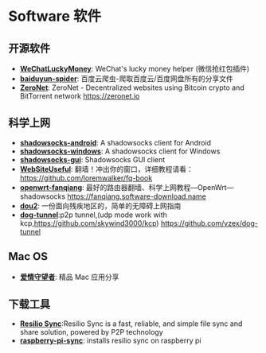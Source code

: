 # Software 软件

## 开源软件

- **[WeChatLuckyMoney](https://github.com/geeeeeeeeek/WeChatLuckyMoney)**: WeChat's lucky money helper (微信抢红包插件)
- **[baiduyun-spider](https://github.com/x-spiders/baiduyun-spider)**: 百度云爬虫-爬取百度云/百度网盘所有的分享文件
- **[ZeroNet](https://github.com/HelloZeroNet/ZeroNet)**: ZeroNet - Decentralized websites using Bitcoin crypto and BitTorrent network https://zeronet.io

## 科学上网

- **[shadowsocks-android](https://github.com/shadowsocks/shadowsocks-android)**: A shadowsocks client for Android
- **[shadowsocks-windows](https://github.com/shadowsocks/shadowsocks-windows)**: A shadowsocks client for Windows
- **[shadowsocks-gui](https://github.com/shadowsocks/shadowsocks-gui)**: Shadowsocks GUI client
- **[WebSiteUseful](https://github.com/loremwalker/WebSiteUseful)**: 翻墙！冲出你的窗口，详细教程请看：https://github.com/loremwalker/fq-book
- **[openwrt-fanqiang](https://github.com/softwaredownload/openwrt-fanqiang)**: 最好的路由器翻墙、科学上网教程—OpenWrt—shadowsocks https://fanqiang.software-download.name
- **[dou2](https://github.com/phodal/dou2)**: 一份面向残疾地区的，简单的无障碍上网指南
- **[dog-tunnel](https://github.com/vzex/dog-tunnel)**:p2p tunnel,(udp mode work with kcp,https://github.com/skywind3000/kcp) https://github.com/vzex/dog-tunnel

## Mac OS

- **[爱情守望者](https://www.waitsun.com/)**: 精品 Mac 应用分享

## 下载工具

- **[Resilio Sync](https://www.resilio.com/individuals-sync/)**:Resilio Sync is a fast, reliable, and simple file sync and share solution, powered by P2P technology
- **[raspberry-pi-sync](https://github.com/willjasen/raspberry-pi-sync)**: installs resilio sync on raspberry pi